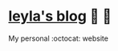 [leyla's blog](http://leylakapi.github.io/) :car: :dash:
===================

My personal :octocat: website

